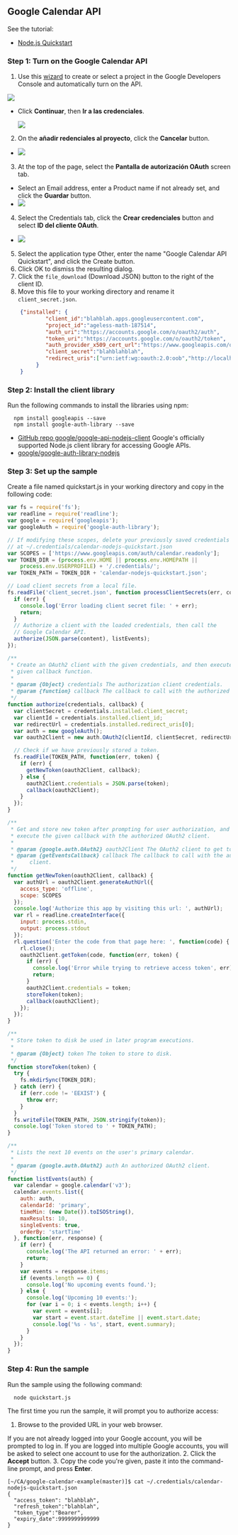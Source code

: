## Google Calendar API

See the tutorial:

* [Node.js Quickstart](https://developers.google.com/google-apps/calendar/quickstart/nodejs)

### Step 1: Turn on the Google Calendar API

1. Use this [wizard](https://console.developers.google.com/start/api?id=calendar) to create or select a project in the Google Developers Console and automatically turn on the API. 

  ![](images/inicial.png)
  - Click **Continuar**, then **Ir a las credenciales**.

    ![](images/2-a-las-credenciales.png)
2. On the **añadir redenciales al proyecto**, click the **Cancelar** button.
  - ![](images/3-anadir-credenciales.png)
3. At the top of the page, select the **Pantalla de autorización OAuth** screen tab. 
  - Select an Email address, enter a Product name if not already set, and click the **Guardar** button.
  - ![](images/4-autorizacion-oauth.png)
4. Select the Credentials tab, click the **Crear credenciales** button and select **ID del cliente OAuth**.
  - ![](images/crear-credenciales.png)
5. Select the application type Other, enter the name "Google Calendar API Quickstart", and click the Create button.
6. Click OK to dismiss the resulting dialog.
7. Click the `file_download` (Download JSON) button to the right of the client ID.
8. Move this file to your working directory and rename it `client_secret.json`.

  ```json
      {"installed": {
              "client_id":"blahblah.apps.googleusercontent.com",
              "project_id":"ageless-math-187514",
              "auth_uri":"https://accounts.google.com/o/oauth2/auth",
              "token_uri":"https://accounts.google.com/o/oauth2/token",
              "auth_provider_x509_cert_url":"https://www.googleapis.com/oauth2/v1/certs",
              "client_secret":"blahblahblah",
              "redirect_uris":["urn:ietf:wg:oauth:2.0:oob","http://localhost"]
           }
      }
  ```


### Step 2: Install the client library

Run the following commands to install the libraries using npm:

```
  npm install googleapis --save
  npm install google-auth-library --save
```

* [GitHub repo google/google-api-nodejs-client](https://github.com/google/google-api-nodejs-client) Google's officially supported Node.js client library for accessing Google APIs.
* [google/google-auth-library-nodejs](https://github.com/google/google-auth-library-nodejs)



### Step 3: Set up the sample

Create a file named quickstart.js in your working directory and copy in the following code:


```js
var fs = require('fs');
var readline = require('readline');
var google = require('googleapis');
var googleAuth = require('google-auth-library');

// If modifying these scopes, delete your previously saved credentials
// at ~/.credentials/calendar-nodejs-quickstart.json
var SCOPES = ['https://www.googleapis.com/auth/calendar.readonly'];
var TOKEN_DIR = (process.env.HOME || process.env.HOMEPATH ||
    process.env.USERPROFILE) + '/.credentials/';
var TOKEN_PATH = TOKEN_DIR + 'calendar-nodejs-quickstart.json';

// Load client secrets from a local file.
fs.readFile('client_secret.json', function processClientSecrets(err, content) {
  if (err) {
    console.log('Error loading client secret file: ' + err);
    return;
  }
  // Authorize a client with the loaded credentials, then call the
  // Google Calendar API.
  authorize(JSON.parse(content), listEvents);
});

/**
 * Create an OAuth2 client with the given credentials, and then execute the
 * given callback function.
 *
 * @param {Object} credentials The authorization client credentials.
 * @param {function} callback The callback to call with the authorized client.
 */
function authorize(credentials, callback) {
  var clientSecret = credentials.installed.client_secret;
  var clientId = credentials.installed.client_id;
  var redirectUrl = credentials.installed.redirect_uris[0];
  var auth = new googleAuth();
  var oauth2Client = new auth.OAuth2(clientId, clientSecret, redirectUrl);

  // Check if we have previously stored a token.
  fs.readFile(TOKEN_PATH, function(err, token) {
    if (err) {
      getNewToken(oauth2Client, callback);
    } else {
      oauth2Client.credentials = JSON.parse(token);
      callback(oauth2Client);
    }
  });
}

/**
 * Get and store new token after prompting for user authorization, and then
 * execute the given callback with the authorized OAuth2 client.
 *
 * @param {google.auth.OAuth2} oauth2Client The OAuth2 client to get token for.
 * @param {getEventsCallback} callback The callback to call with the authorized
 *     client.
 */
function getNewToken(oauth2Client, callback) {
  var authUrl = oauth2Client.generateAuthUrl({
    access_type: 'offline',
    scope: SCOPES
  });
  console.log('Authorize this app by visiting this url: ', authUrl);
  var rl = readline.createInterface({
    input: process.stdin,
    output: process.stdout
  });
  rl.question('Enter the code from that page here: ', function(code) {
    rl.close();
    oauth2Client.getToken(code, function(err, token) {
      if (err) {
        console.log('Error while trying to retrieve access token', err);
        return;
      }
      oauth2Client.credentials = token;
      storeToken(token);
      callback(oauth2Client);
    });
  });
}

/**
 * Store token to disk be used in later program executions.
 *
 * @param {Object} token The token to store to disk.
 */
function storeToken(token) {
  try {
    fs.mkdirSync(TOKEN_DIR);
  } catch (err) {
    if (err.code != 'EEXIST') {
      throw err;
    }
  }
  fs.writeFile(TOKEN_PATH, JSON.stringify(token));
  console.log('Token stored to ' + TOKEN_PATH);
}

/**
 * Lists the next 10 events on the user's primary calendar.
 *
 * @param {google.auth.OAuth2} auth An authorized OAuth2 client.
 */
function listEvents(auth) {
  var calendar = google.calendar('v3');
  calendar.events.list({
    auth: auth,
    calendarId: 'primary',
    timeMin: (new Date()).toISOString(),
    maxResults: 10,
    singleEvents: true,
    orderBy: 'startTime'
  }, function(err, response) {
    if (err) {
      console.log('The API returned an error: ' + err);
      return;
    }
    var events = response.items;
    if (events.length == 0) {
      console.log('No upcoming events found.');
    } else {
      console.log('Upcoming 10 events:');
      for (var i = 0; i < events.length; i++) {
        var event = events[i];
        var start = event.start.dateTime || event.start.date;
        console.log('%s - %s', start, event.summary);
      }
    }
  });
}
```

### Step 4: Run the sample

Run the sample using the following command:

```
  node quickstart.js
```

The first time you run the sample, it will prompt you to authorize access:

1. Browse to the provided URL in your web browser.

  If you are not already logged into your Google account, you will be prompted to log in. If you are logged into multiple Google accounts, you will be asked to select one account to use for the authorization.
2. Click the **Accept** button.
3. Copy the code you're given, paste it into the command-line prompt, and press **Enter**.

```
[~/CA/google-calendar-example(master)]$ cat ~/.credentials/calendar-nodejs-quickstart.json 
{
  "access_token": "blahblah",
  "refresh_token":"blahblah",
  "token_type":"Bearer",
  "expiry_date":9999999999999
}
```
